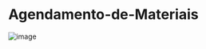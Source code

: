 # Agendamento-de-Materiais
![image](https://user-images.githubusercontent.com/86479126/196405159-e4b1f80d-5ac2-4048-b709-bcf2d8f4a44f.png)
